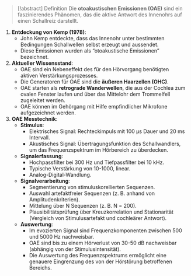 > [!abstract] Definition
>  Die **otoakustischen Emissionen (OAE)** sind ein faszinierendes Phänomen, das die aktive Antwort des Innenohrs auf einen Schallreiz darstellt.

1. **Entdeckung von Kemp (1978)**:
    - John Kemp entdeckte, dass das Innenohr unter bestimmten Bedingungen Schallwellen selbst erzeugt und aussendet.
    - Diese Emissionen wurden als “otoakustische Emissionen” bezeichnet.
2. **Aktueller Wissensstand**:
    - OAE sind ein Nebeneffekt des für den Hörvorgang benötigten aktiven Verstärkungsprozesses.
    - Die Generatoren für OAE sind die **äußeren Haarzellen (OHC)**.
    - OAE starten als **retrograde Wanderwellen**, die aus der Cochlea zum ovalen Fenster laufen und über das Mittelohr dem Trommelfell zugeleitet werden.
    - OAE können im Gehörgang mit Hilfe empfindlicher Mikrofone aufgezeichnet werden.
3. **OAE Messtechnik**:
    - **Stimulus**:
        - Elektrisches Signal: Rechteckimpuls mit 100 µs Dauer und 20 ms Intervall.
        - Akustisches Signal: Übertragungsfunktion des Schallwandlers, um das Frequenzspektrum im Hörbereich zu überdecken.
    - **Signalerfassung**:
        - Hochpassfilter bei 300 Hz und Tiefpassfilter bei 10 kHz.
        - Typische Verstärkung von 10-1000, linear.
        - Analog-Digital-Wandlung.
    - **Signalverarbeitung**:
        - Segmentierung von stimuluskorellierten Sequenzen.
        - Auswahl artefaktfreier Sequenzen (z. B. anhand von Amplitudenkriterien).
        - Mittelung über N Sequenzen (z. B. N = 200).
        - Plausibilitätsprüfung über Kreuzkorrelation und Stationarität (Vergleich von Stimulusartefakt und cochleärer Antwort).
    - **Auswertung**:
        - Im evozierten Signal sind Frequenzkomponenten zwischen 500 und 5000 Hz nachweisbar.
        - OAE sind bis zu einem Hörverlust von 30-50 dB nachweisbar (abhängig von der Stimulusintensität).
        - Die Auswertung des Frequenzspektrums ermöglicht eine genauere Eingrenzung des von der Hörstörung betroffenen Bereichs.